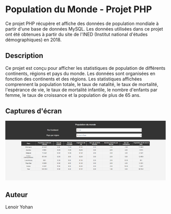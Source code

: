 # Population du Monde - Projet PHP

Ce projet PHP récupère et affiche des données de population mondiale à partir d'une base de données MySQL. Les données utilisées dans ce projet ont été obtenues à partir du site de l'INED (Institut national d'études démographiques) en 2018.

## Description

Ce projet est conçu pour afficher les statistiques de population de différents continents, régions et pays du monde. Les données sont organisées en fonction des continents et des régions. Les statistiques affichées comprennent la population totale, le taux de natalité, le taux de mortalité, l'espérance de vie, le taux de mortalité infantile, le nombre d'enfants par femme, le taux de croissance et la population de plus de 65 ans.

## Captures d'écran

![Description de l'image](screenshot.png)

## Auteur

Lenoir Yohan
